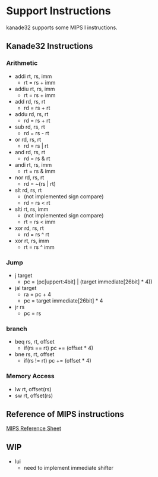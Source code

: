 # Support Instructions
kanade32 supports some MIPS I instructions.

## Kanade32 Instructions

### Arithmetic
- addi rt, rs, imm
    - rt = rs + imm
- addiu rt, rs, imm
    - rt = rs + imm
- add rd, rs, rt
    - rd = rs + rt
- addu rd, rs, rt
    - rd = rs + rt
- sub rd, rs, rt
    - rd = rs - rt
- or rd, rs, rt
    - rd = rs | rt
- and rd, rs, rt
    - rd = rs & rt
- andi rt, rs, imm
    - rt = rs & imm
- nor rd, rs, rt
    - rd = ~(rs | rt)
- slt rd, rs, rt
    - (not implemented sign compare)
    - rd = rs < rt
- slti rt, rs, imm
    - (not implemented sign compare)
    - rt = rs < imm
- xor rd, rs, rt
    - rd = rs ^ rt
- xor rt, rs, imm
    - rt = rs ^ imm

### Jump
- j target
    - pc = (pc[uppert:4bit] | (target immediate[26bit] * 4))
- jal target
    - ra = pc + 4
    - pc = target immediate[26bit] * 4
- jr rs
    - pc = rs

### branch
- beq rs, rt, offset
    - if(rs == rt) pc += (offset * 4)
- bne rs, rt, offset
    - if(rs != rt) pc += (offset * 4)

### Memory Access
- lw rt, offset(rs)
- sw rt, offset(rs)


## Reference of MIPS instructions
[MIPS Reference Sheet](http://www2.engr.arizona.edu/~ece369/Resources/spim/MIPSReference.pdf)

## WIP
- lui
    - need to implement immediate shifter


